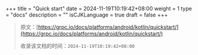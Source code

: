 +++
title = "Quick start"
date = 2024-11-19T10:19:42+08:00
weight = 1
type = "docs"
description = ""
isCJKLanguage = true
draft = false
+++

> 原文：[https://grpc.io/docs/platforms/android/kotlin/quickstart/](https://grpc.io/docs/platforms/android/kotlin/quickstart/)
>
> 收录该文档的时间：`2024-11-19T10:19:42+08:00`
